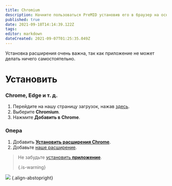 ```yaml
---
title: Chromium
description: Начните пользоваться PreMID установив его в браузер на основе Chromium
published: true
date: 2021-09-18T14:14:39.122Z
tags:
editor: markdown
dateCreated: 2021-09-07T01:25:35.049Z
---
```


Установка расширения очень важна, так как приложение не может делать ничего самостоятельно.

# Установить
### Chrome, Edge и т. д.
1. Перейдите на нашу страницу загрузок, нажав [здесь](https://premid.app/downloads).
2. Выберите **Chromium**.
3. Нажмите **Добавить в Chrome**.

### Опера
1. Добавить **[Установить расширения Chrome](https://addons.opera.com/en/extensions/details/install-chrome-extensions/)**.
2. Добавьте [наше расширение](https://premid.app/downloads).

> Не забудьте [установить **приложение**](/install). 
> 
> {.is-warning}

![](https://img.icons8.com/color/2x/chrome.png) {.align-abstopright}